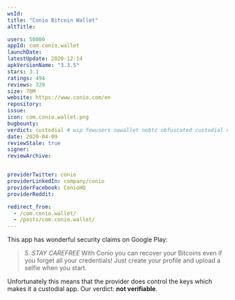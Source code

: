 ```yaml
---
wsId: 
title: "Conio Bitcoin Wallet"
altTitle: 

users: 50000
appId: com.conio.wallet
launchDate: 
latestUpdate: 2020-12-14
apkVersionName: "3.3.5"
stars: 3.1
ratings: 494
reviews: 329
size: 70M
website: https://www.conio.com/en
repository: 
issue: 
icon: com.conio.wallet.png
bugbounty: 
verdict: custodial # wip fewusers nowallet nobtc obfuscated custodial nosource nonverifiable reproducible bounty defunct
date: 2020-04-09
reviewStale: true
signer: 
reviewArchive:


providerTwitter: conio
providerLinkedIn: company/conio
providerFacebook: ConioHQ
providerReddit: 

redirect_from:
  - /com.conio.wallet/
  - /posts/com.conio.wallet/
---
```



This app has wonderful security claims on Google Play:

> *5. STAY CAREFREE* With Conio you can recover your Bitcoins even if you forget
> all your credentials! Just create your profile and upload a selfie when you
> start.

Unfortunately this means that the provider does control the keys which makes it
a custodial app. Our verdict: **not verifiable**.
